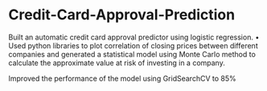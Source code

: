 # Credit-Card-Approval-Prediction
Built an automatic credit card approval predictor using logistic regression. • Used python libraries to plot correlation of closing prices between different companies and generated a statistical model using Monte Carlo method to calculate the approximate value at risk of investing in a company.

Improved the performance of the model using GridSearchCV to 85% 
